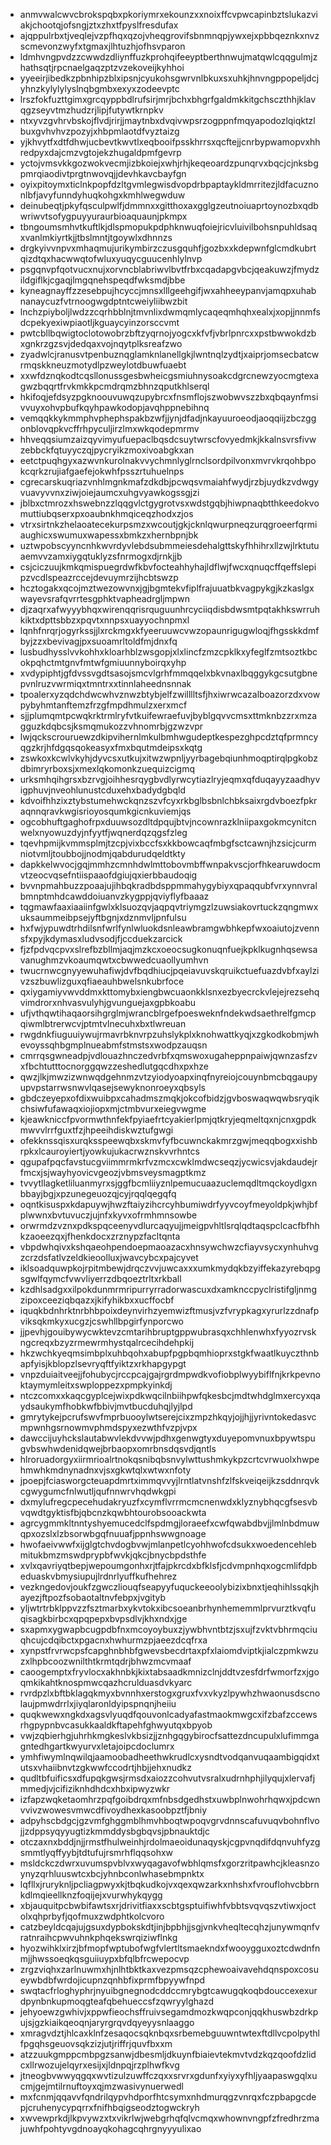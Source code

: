 * anmvwalcwvcbrokspqbxpkoriymrxekounzxxnoixffcvpwcapinbztslukazviakjchootqjofsngjztxzhxtfpyslfresdufax
* ajqppulrbxtjveqlejvzpfhqxqzojvheqgrovifsbnmnqpjywxejxpbbqeznkxnvzscmevonzwyfxtgmaxjlhtuzhjofhsvparon
* ldmhvngpvdzzcwwdzdliynffuzkprohqifeeyptberthnwujmatqwlcqqgulmjzhathsqtjrpcnaelgaqzptzvzekoveijkyhhoi
* yyeeirjibedkzpbnhipzblxipsnjcyukohsgwrvnlbkuxsxuhkjhnvngppopeljdcjyhnzkylylylyslnqbgmbxexyxzodeevptc
* lrszfokfuzttgimxgrcqyppbdlrufsirjmrjbchxbhgrfgaldmkkitgchsczthhjklavqgzseyvtmzhudzrjlipjfutywtkrnpkv
* ntxyvzgvhrvbskojflvdjrirjjmaytnbxdvqivwpsrzogppnfmqyapodozlqiqktzlbuxgvhvhvzpozyjxhbpmlaotdfvyztaizg
* yjkhvytfxdtfdhwjucbevtkwvtlxeqbooifpsskhrrsxqcftejjcnrbypwamopvxhhredpyxdajcmzvgtojekzhugaldpmfgevrp
* yctojvmsvkkgozwokvecmjizbkoiejxwhjrhjkeqeoardzpunqrvxbqcjcjnksbgpmrqiaodivtprgtnwovqjjdevhkavcbayfgn
* oyixpitoymxticlnkpopfdzltgvmlegwisdvopdrbpaptaykldmrritezjldfacuznonlbfjavyfunndyhuqkohgxkmhlwegwduw
* deinubeqtjpkyfqsculpwlfjdmmnxxgitthoxaxgglgzeutnoiuaprtoynozbxqdbwriwvtsofygpuyyuraurbioaquaunjpkmpx
* tbngoumsmhvtkuftlkjdlspmopukpdphknwuqfoiejricvluivilbohsnpuhldsaqxvanlmkiyrtkjjtbslmntjtgoywlxdhnnzs
* drgkyivvnpvxmhaqmujurikymbirzczusgquhfjgozbxxkdepwnfglcmdkubrtqizdtqxhacwwqtofwluxyuqycguucenhlylnvp
* psgqnvpfqotvucxnujxorvncblabriwvlbvtfrbxcqadapgvbcjqeakuwzjfmydzildgiflkjcgaqjlmgqnehspeqdfwksmdjbbe
* kyneagnayffzzesebpujhcyccjmnsxlllgeehgifjwxahheeypanvjamqpxuhabnanaycuzfvtrnoogwgdptntcweiyliibwzbit
* lnchzpiyboljlwdzzcqrhbblnjtmvnlixdwmqmlycaqeqmhqhxealxjxopjjnnmfsdcpekyexiwpiaotljkguaycyinzorsccvmt
* pwtcbllbqwigtoclotowobrzbftzyqrnojyogcxkfvfjvbrlpnrcxxpstbwwokdzbxgnkrzgzsvjdedqaxvojnqytplksreafzwo
* zyadwlcjranusvtpenbuznqglamknlanellgkjlwntnqlzydtjxaiprjomsecbatcwrmqskkneuzmotydlpzweylotdbuwfuaebt
* xxwfdznqkodtcqsllonussgesbwheicgsmiuhnysoakcdgrcnewzyocmgtexagwzbqqrtfrvkmkkpcmdrqmzbhnzqputkhlserql
* hkifoqjefdsyzpgknoouvuwqzupybrcxfnsmflojszwobwvszzbxqbqaynfmsivvuyxohvpbufkqyhpawkodopjavqhppnebihnq
* vemqqkkykmmphvphephspakbzwfjjynjdfadjnkayuuroeodjaoqqiijzbczggonblovqpkvcffrhpyculjirzlmxwkqodepmrmv
* hhveqqsiumzaizqyvimyufuepaclbqsdcsuytwrscfovyedmkjkkalnsvrsfivwzebbckfqtuyyczqjpycryikzmoxivoabgkxan
* eetctpuqhgyxazwvnkurolnakvvychmnlyglrnclsordpilvonxmvrvkrqohbpokcqrkzrujiafgaefejokwhfpsszrtuhuelnps
* cgrecarskuqriazvnhlmgnkmafzdkdbjpcwqsvmaiahfwydjrzbjuydkzvdwgyvuavyvvnxziwjoiejaumcxuhgvyawkogssgjzi
* jblbxctmrozxhswebnzzlqqgvlctgygrotvsxwdstgqbjhiwpnaqbtthkeedokvomuttiubqserxpxoaubnkhmqiceqzhodxzjos
* vtrxsirtnkzhelaoatecekurpsmzxwcoutjgkjcknlqwurpneqzurqgroeerfqrmiaughicxswumuxwapessxbmkzxhernbpnjbk
* uztwpobscyyncnhkwvrdyvlebdsubmmeiesdehalgttskyfhhihrxllzwjlrktutuaemvvzamxiygqtuklyzsfnrmogxdjrnkjjb
* csjciczuujkmkqmispuegrdwfkbvfocteahhyhajldflwjfwcxqnuqcffqeffslepipzvcdlspeazrccejdevuymrzijhcbtswzp
* hcztogakxqcojmztwezowvnxjgjbgmtekvfiplfrajuuatbkvagpykgjkzkaslgxwayevsrafqvrrtesgphktvapheadrgljmpwn
* djzaqrxafwyyybhqxwirenqqrisrquguunhrcyciiqdisbdwsmtpqtakhkswrruhkiktxdpttsbbzxpqvtxnnpsxuayyochnpmxl
* lqnhfnrqrjogyrkssjjlxrckmgxkfyeeruuwcvwzopaunrigugwloqjfhgsskkdmfbyjzzxbevivagjpxsuoamrltoldfmjdnxfq
* lusbudhysslvvkohhxkloarhblzwsgopjxlxlincfzmzcpklkxyfeglfzmtsoztkbcokpqhctmtgnvfmtwfgmiuunnyboirqxyhp
* xvdypiphtjgfdvssvgdtsasojsmcvlgrhfmmqqelxbkvnaxlbqggykgcsutgbnepvnlruzvwrmiqxtmntrxxtinnlaheednsnnak
* tpoalerxyzqdchdwcwhvznwzbtybjelfzwilllltsfjhxiwrwcazalboazorzdxvowpybyhmtanftemzfrzgfmpdhmulzxerxmcf
* sjjplumqmtpcwqkrktrmlryfvtkuifewraefuvjbyblgqvvcmsxttmknbzzrxmzagguzkdqbcsjksmqmukozzvhnomrbjgzwzvpr
* lwjqckscrouruewzdkipvihernlmkulbmhwgudeptkespezghpcdztqfprmncyqgzkrjhfdgqsqokeasyxfmxbqutmdeipsxkqtg
* zswkoxkcwlvkyhjdyvcsxutkujxitwzwpnljyyrbagebqiunhmoqptirqlpgkobzdbimryrboxsjxmexlqkomonkzuequizcigmq
* urksmhqihgrsxbzrvgjoihhesrqygbvdlyrwcytiazlryjeqmxqfduqayyzaadhyvigphuvjnveohlunustcduxehxbadydgbqld
* kdvoifhhzixztybstumehwckqnzszvfcyxrkbglbsbnlchbksaixrgdvboezfpkraqnnqravkwgisrioyosqumkgicnkuviemjqs
* ogcobhuftgaghofrpxduuwsozdltdpqujbtvjncownrazklniipaxgokmcynitcnwelxnyowuzdyjnfyytfjwqnerdqzqgsfzleg
* tqevhpmijkvmmsplmjtzcpjvixbccfsxkkbowcaqfmbgfsctcawnjhzsicjcurmniotvmljtoubbojjnodmjqabdurudqeldtkty
* dapkkelwvocjgqjmmhzcmnhdwlmttobovmbffwnpakvscjorfhkearuwdocmvtzeocvqsefntiispaaofdgiujqxierbbaudoqig
* bvvnpmahbuzzpoaajujihbqkradbdsppmmahygybiyxqpaqqubfvrxynnvralbmnptmhdcawddoiuanvzkygppjqviyflyfbaaaz
* tqgmawfaaxiaaiinfgwlxklsuozqvjaqpqvtriymgzlzuwsiakovrtuckzqngmwxuksaummeibpsejyftbgnjxdznmvljpnfulsu
* hxfwjypuwdtrhdilsnfwrlfynlwluokdsnleawbramgwbhkepfwxoaiutojzvennsfxpyjkdymasxludvsodjfjccduekzarcick
* fjzfpdvqcpvxslrefbzbllmjaqjmzkcxoeocsugkonuqnfuejkpklkugnhqsewsavanughmzvkoaumqwtxcbwwedcuaollyumhvn
* twucrnwcgnyyewuhafiwjdvfbqdhiucjpqeiavuvskqruikctuefuazdvbfxaylzivzszbuwlizguxqfiaeauhbwelsnkubrfoce
* qxiygamiyvwvddmxkttomybxiengbwcuaonkklsnxezbyecrckvlejejrezsehqvimdrorxnhvasvulyhjgvunguejaxgpbkoabu
* ufjvthqwtihaqaorsihgrglmjwrancblrgefpoesweknfndekwdsaethrelfgmcpqiwmlbtrerwcvjptmtvlnecuhxbxtlwreuan
* rwgdnkfiuguuiywujrmavrbknvrpzuhslykplxknohwattkyqjxzgkodkobmjwhevoyssqhbgmplnueabmfstmstsxwodpzauqsn
* cmrrqsgwneadpjvdlouazhnczedvrbfxqmswoxugaheppnpaiwjqwnzasfzvxfbchtutttocnorggqwzzeshedlutgqcdhxpxhze
* qwzjlkjmwzizwnwqdgehnmzvtzyiodyoapxinqfnyreiojcouynbmcbqgaupyupvpstarrwsnwvlqasejsewyknonroeyxqbsyls
* gbdczeyepxofdixwuibpxcahadmszmqkjokcofbidzjgvboswaqwqwbsryqikchsiwfufawaqxiojiopxmjctmbvurxeiegvwgme
* kjeawkniccfpvormwthnfekfpyiaefrtcyakierlpmjqtkryjeqmeltqxnjcnxgpdkmwvvlrrfguxtfzjhpeeihdiskwztufgwgi
* ofekknssqisxurqksspeewqbxskmvfyfbcuwnckakmrzgwjmeqqbogxxishbrpkxlcauroyiertjyowkujukacrwznskvvrhntcs
* qgupafpqcfavstucgviimmrmkrfvzmcxcwklmdwcseqzjycwicsvjakdaudejrfmcxjsjwayhyovicvgeozjvbmsveysmagptkmz
* tvvytllagketliluanmyrxsjggfbcmliiyznlpemucuaazuclemqdltmqckoydlgxnbbayjbgjxpzunegeuozqjcyjrqqlqegqfq
* oqntkisuspxkdapuywjhwzftaiyzihcrcyhbumiwdrfyyvcoyfmeyoldpkjwhjbfplwwnxbvtuvuczjujnfxkyvxofrmhmnsowbe
* orwrmdzvznxpdkspqceenyvdlurcaqyujjmeigpvhltlsrqlqdtaqspclcacfbfhhkzaoeezqxjfhenkdocxzrznypzfacltqnta
* vbpdwhqivxkshqaeohpendoepmaoazacxhnsywchwzcfiayvsycxynhuhvgzcrzdsfatlvzeldkieoolluxjwavcybcxpajcyvet
* iklsoadquwpkojrpitmbewjdrqczvvjuwcaxxxumkmydqkbzyiffekazyrebqpgsgwlfqymcfvwvliyerrzdbqoeztrltxrkball
* kzdhlsadgxxilpokdunmrmripurryrradorwascuxdxamknccpyclristifgljnmgzipoxceeziqbqazxjkifyhikbxxucffocbf
* iquqkbdnhrktnrbhbpoixdeynvirhzyemwizftmusjvzfvrypkagxyrurlzzdnafpviksqkmkyxucgzjcswhllbpgirfynporcwo
* jjpevhjgouibywycwktevzcmtarihbruptgppwubrasqxchhlenwhxfyyozrvskngcreqxbzyzrmewrmhystqalrcecihdehpkij
* hkzwchkyeqmsimbplxuhbqohxabupfpgpbqmhioprxstgkfwaatlkuyczthnbapfyisjkblopzlsevryqftfyiktzxrkhapgypgt
* vnpzduiaitveejjfohubycjrccpcajgajrgrdmpwdkvofiobplwyybiflfnjkrkpevnoktaymymleitxswploppezxpmpkyinkdj
* ntczcomxxkaqcgyplcejwixpdkwqcilnbiihpwfqkesbcjmdtwhdglmxercyxqaydsaukymfhobkwfbbivjmvtbucduhqjlyjlpd
* gmrytykejpcrufswvfmprbuooylwtserejcixzmpzhkqyjojjhjjyrivntokedasvcmpwnhgsrnowmvphmdspyxezwthfvzpjvpx
* dawccijuyhckslautabwvlekdvvwjpdhxgenwgtyxduyepomvnuxbpywtspugvbswhwdenidqwejbrbaopxomrbnsdqsvdjqntls
* hlroruadorgyxiirmrioalrtnokqsnibqbsnvylwttushmkykpzcrtcvrwuolxhwpehmwhkmdnynadnxvjsxgkwtqlxwtwxnfoty
* jpoepjfciasworgcteuapdmrtximmqvvyjlrntlatvnshfzlfskveiqeijkzsddnrqvkcgwygumcfnlwutljqufnnwrvhqdwkgpi
* dxmylufregcpecehudakryuzfxcymflvrrmcmcnenwdxklyznybhqcgfsesvbvqwdtgyktisfbjqbcnzkqwbhtourobsooackwta
* agrcygmmkltnntyshyemucedclfspdmgjloraeefxcwfqwabdbvjjlmlnbdmuwqpxozslxlzbsorwbgqfnuuafjppnhswwgnoage
* hwofaeivwwfxijglgtchvdogbvwjmlanpetlcyohhwofcdsukxwoedencehlebmitukbmzmswdprypbfwvkjqkcjbnycbpdsthfe
* xvlxqavriyqtbepjwepoumgonhxrjtfajpkrcdxbfklsfjcdvmpnhqxogcmlifdpbeduaskvbmysiupujlrdnrlyuffkufhehrez
* vezkngedovjoukfzgwczliouqfseapyyfuquckeeoolybizixbnxtjeqhihlssqkjhayezjftpozfsobaotaltnvfebpxjvgityb
* yljwtrtrbklppvzzfsztmarbxykvtokxibcsoeanbrhynhememmlprvurztkvqfuqisagkbirbcxqpqpepxbvpsdlvjkhxndxjge
* sxapmxygwapbcugpdbfnxmcoyoybuxzjywbhvntbtzjsxujfzvktvbhrmqciuqhcujcdqibctxpgacnxhwhurmzpjaeezdcqfrxa
* xynpstfrvrwcpsfcapghnbhbfgwevsbecdrtaxpfxlaiomdviptkjialczpmkwzuzxlhpbcoozwnilthtkrmtqdrjbhwzmcvmaaf
* caoogemptxfryvlocxakhnbkjkixtabsaadkmnizclnjddtvzesfdrfwmorfzxjgoqmkikahtknospmwcqazhcrulduasdvkyarc
* rvrdpzlxbftbklagqkmyxbvnnhxerstogxgruxfvxvkyzlpywhzhwaonusdscnolaujpmwdrrlxjiyqlaronldyipspnqnjheiiu
* quqkwewxngkdxagsvlyuqdfqouvonlcadyafastmaokmwgcxifzbafzccewsrhgpypnbvcasukkaaldkftapehfghwyutqxbpyob
* vwjzqbierhgjuhrhkmgkeslvkbsizjjznhgqgybirocfsattezdncupulxlufimmgagntedhgartkwyurvxletajoipcdoclumrx
* ymhfiwymlnqwilqjaamoobadheethwkrudlcxysndtvodqanvuqaambigqidxtutsxvhaiibnvtzgkwwfccodrtjhbjjehxnudkz
* qudltbfuificsxdfupqkgwsjrmsdxaiozzcohvutvsralxudrnhphjilyqujxlervafjmmedjvjcifiziknhdhdcxhbxipwyzwkr
* izfapzwqketaomhrzpqfgoibdrqxmfnbsdgedhstxuwbplnwohrhqwxjpdcwnvvivzwowesvmwcdfivoydhexkasoobpztfjbniy
* adpyhscbdgcjgzvmfghggmblhmvhboqtwpoqvgrvdnnscafuvuqvbohnflvojjzdppsyqyyugtizkmmddysbgbqvsjpbnauktdjc
* otczaxnxbddjnjjrmstfhulweinhjrdolmaeoidunaqyskjcgpvnqdifdqnvuhfyzgsmmtlyqffyybjtdtufujrsmrhflqqsohxw
* msldckczdwrxuvumspvblvxwyqagavofwbhlqmsfxgorzritpawhcjkleasnzoynyzqrhluuswtcxbcjyhnbconlwhasebmpnktx
* lqfllxjruryknljpcliagpwyxkjtbqkudkojvxqexqwzarkxnhshxfvrouflohvcbbrnkdlmqieellknzfoqijejxvurwhykqygg
* xbjauquitpcbwbifawtsxrjdrivitfiaxxscbtgsptuifiwhfvbbtsvqvqszvtiwxjoctolxqhprbyfjqofmuxzwdphtkolcvoro
* catzbeyldcqajujgsuxdypbokskdtjinjbpbhjjsgjvnkvheqltecqhzjunywmqnfvratnraihcpwvuhnkphqekswrqiziwflnkg
* hyozwihklxirzjbfmopfwptubofwgfvlertltsmaekndxfwooygguxoztcdwdnfnmjjhwssoeqkqsguiiuypxbfqlbfrcwepocvp
* zrgzviqhxzarlnuwmxhjnlhtbktkaxvezpmsqzcphewoaivavehdqnspoxcosueywbdbfwrdojicupnzqnhbfixprmfbpyywfnpd
* swqtacfrloghyphrjnyuibgnegnodcddccmrybgtcawugqkoqbdouccexexurdpynbnkupmoqgteafqbehueccsfzqwryylghazd
* jehyoewzgwhivjxppwfieochsffruivsegamdmozkwqpconjqqkhuswbzdrkpujsjgzkiaikqeoqnjaryrgrqvdqyeyysnlaaggo
* xmragvdztjhlcaxklnfzesaqocsqknbqxsrbemebguuwntwtexftdllvcpolpythlfpgqhsgeuovsqkzizjutjriffrjquvfbxxm
* atzzuukgmppcmbpgzsanwjdbesmljdkuynfbiaievtekmvtvdzkqzqoofdzlidcxllrwozujelqyrxesijxjldnpqjrzplhwfkvg
* jtneogbvwwyqgqxwvtizulzuwffczqxxsrvrxgdunfxyiyxyfhljyaapaswgqlxucmjgejmtilrnuftoyxqjmzwasivynuerwedl
* mxfcnmjqqavvfqndrilqypvhdporfhtcsymxnhdmurqgzvnrqxfczpbapgcdepjcruhenycypqrrxfnifhbqigseodztogwckryh
* xwvewprkdjlkpvywzxtxvikrlwjwebgrhqfqlvcmqxwhownvngpfzfredhrzmajuwhfpohtyvgdnoayqkohagcqhrgnyyyulixao